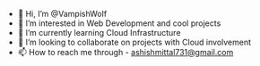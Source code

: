 - 👋 Hi, I’m @VampishWolf
- 👀 I’m interested in Web Development and cool projects
- 🌱 I’m currently learning Cloud Infrastructure
- 💞️ I’m looking to collaborate on projects with Cloud involvement
- 📫 How to reach me through - ashishmittal731@gmail.com

<!---
VampishWolf/VampishWolf is a ✨ special ✨ repository because its `README.md` (this file) appears on your GitHub profile.
You can click the Preview link to take a look at your changes.
--->
